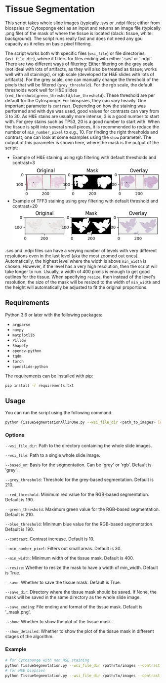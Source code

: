 # Tissue Segmentation

This script takes whole slide images (typically .svs or .ndpi files; either from biospsies or Cytosponge etc) as an input and returns an image file (typically .png file) of the mask of where the tissue is located (black: tissue, white: background). The script runs really fast and does not need any gpu capacity as it relies on basic pixel filtering.

The script works both with specific files (`wsi_file`) or file directories (`wsi_file_dir`), where it filters for files ending with either '.svs' or '.ndpi'.
There are two different ways of filtering: Either filtering on the grey scale (not ideal with lots of artifacts, as they will also be treated as tissue; works well with all stainings), or rgb scale (developed for H&E slides with lots of artifacts). For the grey scale, one can manually change the threshold of the pixels that will be filtered (`grey_threshold`). For the rgb scale, the default thresholds work well for H&E slides (`red_threshold`,`green_threshold`,`blue_threshold`). These threshold are per default for the Cytosponge. For biospsies, they can vary heavily.
One important parameter is `contrast`. Depending on how the staining was performed and with dye was used, good values for contrasts can vary from 3 to 30. As H&E stains are usually more intense, 3 is a good number to start with. For grey stains such as TP53, 20 is a good number to start with.
When the tissue is split into several small pieces, it is recommended to reduce the number of `min_number_pixel` to e.g., 10. 
For finding the right thresholds and contrast, one can look at some examples using the `show` parameter.
The output of this parameter is shown here, where the mask is the output of the script:
- Example of H&E staining using rgb filtering with default thresholds and contrast=3![](rgb_example.png)
- Example of TFF3 staining using grey filtering with default threshold and contrast=20
![](grey_example.png)

.svs and .ndpi files can have a verying number of levels with very different resolutions even in the last level (aka the most zoomed out ones). Automatically, the highest level where the width is above `min_width` is chosen. However, if the level has a very high resolution, then the script will take longer to run. Usually, a width of 400 pixels is enough to get good outlines for the tissue. When specifying `resize`, then instead of the level's resolution, the size of the mask will be resized to the width of `min_width` and the height will automatically be adjusted to fit the original proportions.


## Requirements

Python 3.6 or later with the following packages:

- `argparse`
- `numpy`
- `matplotlib`
- `Pillow`
- `Shapely`
- `opencv-python`
- `tqdm`
- `torch`
- `openslide-python`

The requirements can be installed with pip:

```bash
pip install -r requirements.txt
```

## Usage

You can run the script using the following command:
```bash
python TissueSegmentationAllInOne.py --wsi_file_dir <path_to_images> [options]
```

### Options
`--wsi_file_dir`: Path to the directory containing the whole slide images.

`--wsi_file`: Path to a single whole slide image.

`--based_on`: Basis for the segmentation. Can be 'grey' or 'rgb'. Default is 'grey'.

`--grey_threshold`: Threshold for the grey-based segmentation. Default is 210.

`--red_threshold`: Minimum red value for the RGB-based segmentation. Default is 190.

`--green_threshold`: Maximum green value for the RGB-based segmentation. Default is 210.

`--blue_threshold`: Minimum blue value for the RGB-based segmentation. Default is 190.

`--contrast`: Contrast increase. Default is 10.

`--min_number_pixel`: Filters out small areas. Default is 30.

`--min_width`: Minimum width of the tissue mask. Default is 400.

`--resize`: Whether to resize the mask to have a width of min_width. Default is True.

`--save`: Whether to save the tissue mask. Default is True.

`--save_dir`: Directory where the tissue mask should be saved. If None, the mask will be saved in the same directory as the whole slide image.

`--save_ending`: File ending and format of the tissue mask. Default is '_mask.png'.

`--show`: Whether to show the plot of the tissue mask.

`--show_detailed`: Whether to show the plot of the tissue mask in different stages of the algorithm.

### Example

```bash
# for Cytosponge with non H&E staining
python TissueSegmentation.py --wsi_file_dir /path/to/images --contrast 10 --resize --save --show --min_pixel_count 50
# for H&E biopsies
python TissueSegmentation.py --wsi_file_dir /path/to/images --contrast 10 --show --save_dir /path/to/masks --based_on grey --grey_threshold 230 --min_pixel_count 10
```

